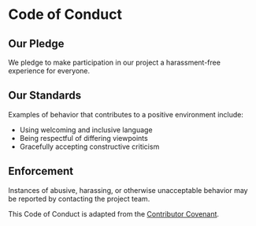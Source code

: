 # Code of Conduct

## Our Pledge
We pledge to make participation in our project a harassment-free experience for everyone.

## Our Standards
Examples of behavior that contributes to a positive environment include:
- Using welcoming and inclusive language  
- Being respectful of differing viewpoints  
- Gracefully accepting constructive criticism  

## Enforcement
Instances of abusive, harassing, or otherwise unacceptable behavior may be reported by contacting the project team.

This Code of Conduct is adapted from the [Contributor Covenant](https://www.contributor-covenant.org/).
